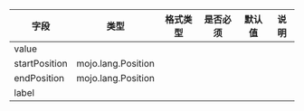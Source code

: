| 字段 | 类型 | 格式类型 | 是否必须 | 默认值 | 说明 |
|---|---|---|---|---|---|
| value |  |  |  |  |
| startPosition | mojo.lang.Position |  |  |  |
| endPosition | mojo.lang.Position |  |  |  |
| label |  |  |  |  |
